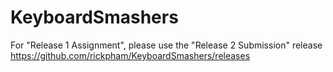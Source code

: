 # KeyboardSmashers

For "Release 1 Assignment", please use the "Release 2 Submission" release https://github.com/rickpham/KeyboardSmashers/releases
